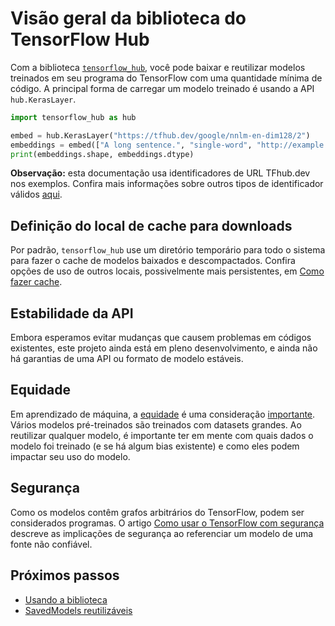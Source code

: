 # Visão geral da biblioteca do TensorFlow Hub

Com a biblioteca [`tensorflow_hub`](https://github.com/tensorflow/hub), você pode baixar e reutilizar modelos treinados em seu programa do TensorFlow com uma quantidade mínima de código. A principal forma de carregar um modelo treinado é usando a API `hub.KerasLayer`.

```python
import tensorflow_hub as hub

embed = hub.KerasLayer("https://tfhub.dev/google/nnlm-en-dim128/2")
embeddings = embed(["A long sentence.", "single-word", "http://example.com"])
print(embeddings.shape, embeddings.dtype)
```

**Observação:** esta documentação usa identificadores de URL TFhub.dev nos exemplos. Confira mais informações sobre outros tipos de identificador válidos [aqui](tf2_saved_model.md#model_handles).

## Definição do local de cache para downloads

Por padrão, `tensorflow_hub` use um diretório temporário para todo o sistema para fazer o cache de modelos baixados e descompactados. Confira opções de uso de outros locais, possivelmente mais persistentes, em [Como fazer cache](caching.md).

## Estabilidade da API

Embora esperamos evitar mudanças que causem problemas em códigos existentes, este projeto ainda está em pleno desenvolvimento, e ainda não há garantias de uma API ou formato de modelo estáveis.

## Equidade

Em aprendizado de máquina, a [equidade](http://ml-fairness.com) é uma consideração [importante](https://research.googleblog.com/2016/10/equality-of-opportunity-in-machine.html). Vários modelos pré-treinados são treinados com datasets grandes. Ao reutilizar qualquer modelo, é importante ter em mente com quais dados o modelo foi treinado (e se há algum bias existente) e como eles podem impactar seu uso do modelo.

## Segurança

Como os modelos contêm grafos arbitrários do TensorFlow, podem ser considerados programas. O artigo [Como usar o TensorFlow com segurança](https://github.com/tensorflow/tensorflow/blob/master/SECURITY.md) descreve as implicações de segurança ao referenciar um modelo de uma fonte não confiável.

## Próximos passos

- [Usando a biblioteca](tf2_saved_model.md)
- [SavedModels reutilizáveis](reusable_saved_models.md)
